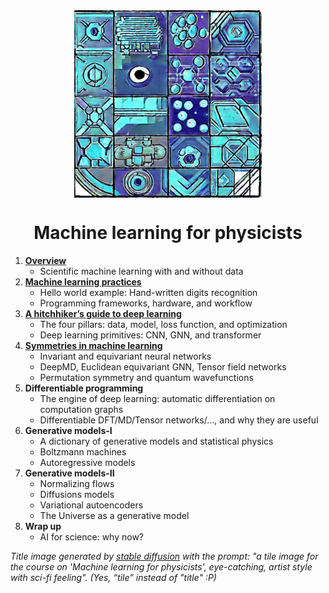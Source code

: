 <div align="center">
<img align="middle" src="logo/ml4p.jpg" width="300" alt="logo"/> 
<h1> Machine learning for physicists </h1> 
</div>



1. **[Overview](materials/1_overview)**
   - Scientific machine learning with and without data
2. **[Machine learning practices](materials/2_handson)**
   - Hello world example: Hand-written digits recognition 
   - Programming frameworks, hardware, and workflow
3. **[A hitchhiker’s guide to deep learning](materials/3_hitchhiker)**
   - The four pillars: data, model, loss function, and optimization
   - Deep learning primitives: CNN, GNN, and transformer
4. **[Symmetries in machine learning](materials/4_symmetry)** 
   - Invariant and equivariant neural networks 
   - DeepMD, Euclidean equivariant GNN, Tensor field networks
   - Permutation symmetry and quantum wavefunctions
5. **Differentiable programming**
   - The engine of deep learning: automatic differentiation on computation graphs
   - Differentiable DFT/MD/Tensor networks/..., and why they are useful
6. **Generative models-I** 
   - A dictionary of generative models and statistical physics
   - Boltzmann machines
   - Autoregressive models
7. **Generative models-II** 
   - Normalizing flows
   - Diffusions models 
   - Variational autoencoders
   - The Universe as a generative model
8. **Wrap up**
   - AI for science: why now?   

*Title image generated by [stable diffusion]([https://huggingface.co/spaces/stabilityai/stable-diffusion) with the prompt: "a tile image for the course on 'Machine learning for physicists', eye-catching, artist style with sci-fi feeling".  (Yes, “tile” instead of "title" :P)*

